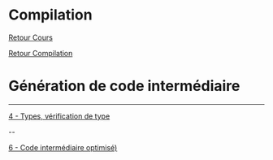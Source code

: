 # Compilation

[Retour Cours](https://mcheungsen.github.io/cours/ "Licence 3")

[Retour Compilation](index.md)

# Génération de code intermédiaire
____

[4 - Types, vérification de type](compilation-4.md)

--

[6 - Code intermédiaire optimisé)](compilation-6.md)

<script src="https://polyfill.io/v3/polyfill.min.js?features=es6"></script>
<script id="MathJax-script" async src="https://cdn.jsdelivr.net/npm/mathjax@3/es5/tex-mml-chtml.js"></script>
